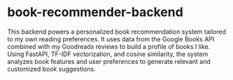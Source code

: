 # book-recommender-backend
This backend powers a personalized book recommendation system tailored to my own reading preferences. It uses data from the Google Books API combined with my Goodreads reviews to build a profile of books I like. Using FastAPI, TF-IDF vectorization, and cosine similarity, the system analyzes book features and user preferences to generate relevant and customized book suggestions.
